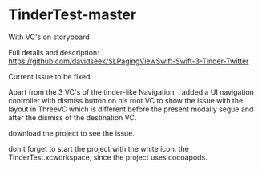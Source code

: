 # TinderTest-master
With VC's on storyboard

Full details and description: https://github.com/davidseek/SLPagingViewSwift-Swift-3-Tinder-Twitter

Current Issue to be fixed:

Apart from the 3 VC's of the tinder-like Navigation, i added a UI navigation controller with dismiss button on his root VC to
show the issue with the layout in ThreeVC which is different before the
present modally segue and after the  dismiss of the destination VC.

download the project to see the issue.

don't forget to start the project with the white icon, the TinderTest.xcworkspace, since the project uses cocoapods.

